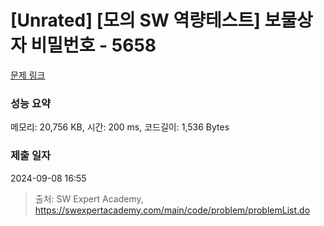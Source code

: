 # [Unrated] [모의 SW 역량테스트] 보물상자 비밀번호 - 5658 

[문제 링크](https://swexpertacademy.com/main/code/problem/problemDetail.do?contestProbId=AWXRUN9KfZ8DFAUo) 

### 성능 요약

메모리: 20,756 KB, 시간: 200 ms, 코드길이: 1,536 Bytes

### 제출 일자

2024-09-08 16:55



> 출처: SW Expert Academy, https://swexpertacademy.com/main/code/problem/problemList.do